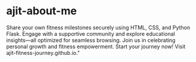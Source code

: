 # ajit-about-me
Share your own fitness milestones securely using HTML, CSS, and Python Flask. Engage with a supportive community and explore educational insights—all optimized for seamless browsing. Join us in celebrating personal growth and fitness empowerment. Start your journey now! Visit ajit-fitness-journey.github.io."
